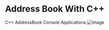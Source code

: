 # Address Book With C++
C++ AddressBook Console Applicationa
![image](https://user-images.githubusercontent.com/76587941/136565295-390a45c6-5917-4be9-94af-e6b39d9480b7.png)
